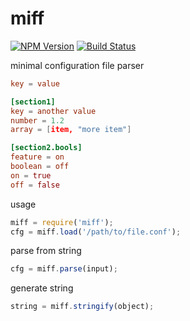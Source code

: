 # miff

[![NPM Version][npm-image]][npm-url]
[![Build Status][travis-image]][travis-url]

minimal configuration file parser

```conf
key = value

[section1]
key = another value
number = 1.2
array = [item, "more item"]

[section2.bools]
feature = on
boolean = off
on = true
off = false
```

usage

```javascript
miff = require('miff');
cfg = miff.load('/path/to/file.conf');
```

parse from string

```javascript
cfg = miff.parse(input);
```

generate string

```javascript
string = miff.stringify(object);
```

[npm-image]: https://img.shields.io/npm/v/miff.svg?style=flat
[npm-url]: https://npmjs.org/package/miff
[travis-image]: https://img.shields.io/travis/zweifisch/miff.svg?style=flat
[travis-url]: https://travis-ci.org/zweifisch/miff
